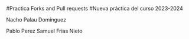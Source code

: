 #Practica Forks and Pull requests
#Nueva práctica del curso 2023-2024


Nacho Palau Domínguez

Pablo Perez 
Samuel Frias Nieto


